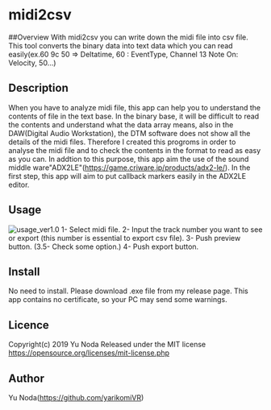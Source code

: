 midi2csv
====

##Overview
With midi2csv you can write down the midi file into csv file. This tool converts the binary data into text data which you can read easily(ex.60 9c 50 => Deltatime, 60 : EventType, Channel 13 Note On: Velocity, 50...)

## Description
When you have to analyze midi file, this app can help you to understand the contents of file in the text base. 
In the binary base, it will be difficult to read the contents and understand what the data array means, also in the DAW(Digital Audio Workstation), the DTM software does not show all the details of the midi files.
Therefore I created this progroms in order to analyse the midi file and to check the contents in the format to read as easy as you can.
In addtion to this purpose, this app aim the use of the sound middle ware"ADX2LE"(https://game.criware.jp/products/adx2-le/). In the first step, this app will aim to put callback markers easily in the ADX2LE editor.


## Usage
![usage_ver1.0](https://github.com/yarikomiVR/Midi2csv/blob/images/images_midi2csv/usage_midi2csv_ver1.0.png)
1- Select midi file.
2- Input the track number you want to see or export (this number is essential to export csv file).
3- Push preview button.
(3.5- Check some option.)
4- Push export button.

## Install
No need to install. Please download .exe file from my release page. This app contains no certificate, so your PC may send some warnings.

## Licence
Copyright(c) 2019 Yu Noda
Released under the MIT license
https://opensource.org/licenses/mit-license.php

## Author
Yu Noda(https://github.com/yarikomiVR)
